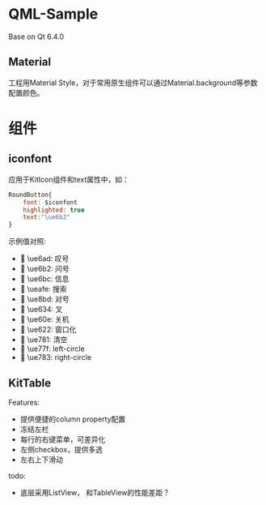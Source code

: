 # QML-Sample

Base on Qt 6.4.0

## Material

工程用Material Style，对于常用原生组件可以通过Material.background等参数配置颜色。

# 组件

## iconfont

应用于KitIcon组件和text属性中，如：

```qml
RoundButton{
    font: $iconfont
    highlighted: true
    text:"\ue6b2"
}
```

示例值对照:

- &#xe6ad; \ue6ad: 叹号
- &#xe6b2; \ue6b2: 问号
- &#xe6bc; \ue6bc: 信息
- &#xeafe; \ueafe: 搜索
- &#xe8bd; \ue8bd: 对号
- &#xe634; \ue634: 叉
- &#xe60e; \ue60e: 关机
- &#xe622; \ue622: 窗口化
- &#xe781; \ue781: 清空
- &#xe77f; \ue77f: left-circle
- &#xe783; \ue783: right-circle

## KitTable

Features:
- 提供便捷的column property配置
- 冻结左栏
- 每行的右键菜单，可差异化
- 左侧checkbox，提供多选
- 左右上下滑动

todo:
- 底层采用ListView， 和TableView的性能差距？